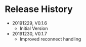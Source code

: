 # Release History

* 20191229, V0.1.6
    * Initial Version
* 20191230, V0.1.7
    * Improved reconnect handling
